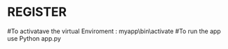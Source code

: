 # REGISTER
#To activatave the virtual Enviroment : myapp\bin\activate
#To run the app use Python app.py
